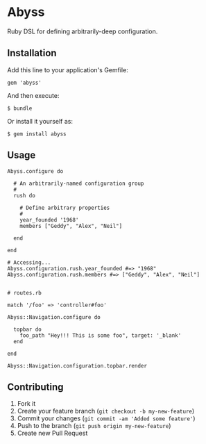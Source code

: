 # Abyss

Ruby DSL for defining arbitrarily-deep configuration.

## Installation

Add this line to your application's Gemfile:

    gem 'abyss'

And then execute:

    $ bundle

Or install it yourself as:

    $ gem install abyss

## Usage

    Abyss.configure do

      # An arbitrarily-named configuration group
      #
      rush do

        # Define arbitrary properties
        #
        year_founded '1968'
        members ["Geddy", "Alex", "Neil"]

      end

    end

    # Accessing...
    Abyss.configuration.rush.year_founded #=> "1968"
    Abyss.configuration.rush.members #=> ["Geddy", "Alex", "Neil"]


    # routes.rb

    match '/foo' => 'controller#foo'

    Abyss::Navigation.configure do

      topbar do
        foo_path "Hey!!! This is some foo", target: '_blank'
      end

    end

    Abyss::Navigation.configuration.topbar.render

## Contributing

1. Fork it
2. Create your feature branch (`git checkout -b my-new-feature`)
3. Commit your changes (`git commit -am 'Added some feature'`)
4. Push to the branch (`git push origin my-new-feature`)
5. Create new Pull Request
